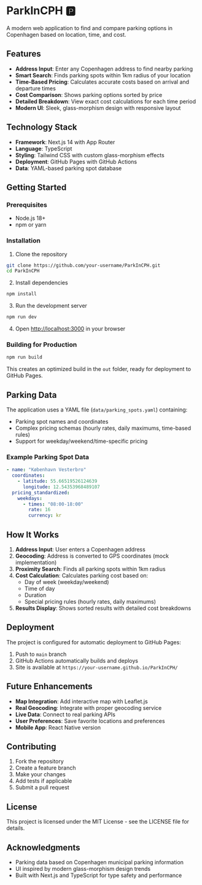 # ParkInCPH 🅿️

A modern web application to find and compare parking options in Copenhagen based on location, time, and cost.

## Features

- **Address Input**: Enter any Copenhagen address to find nearby parking
- **Smart Search**: Finds parking spots within 1km radius of your location
- **Time-Based Pricing**: Calculates accurate costs based on arrival and departure times
- **Cost Comparison**: Shows parking options sorted by price
- **Detailed Breakdown**: View exact cost calculations for each time period
- **Modern UI**: Sleek, glass-morphism design with responsive layout

## Technology Stack

- **Framework**: Next.js 14 with App Router
- **Language**: TypeScript
- **Styling**: Tailwind CSS with custom glass-morphism effects
- **Deployment**: GitHub Pages with GitHub Actions
- **Data**: YAML-based parking spot database

## Getting Started

### Prerequisites

- Node.js 18+ 
- npm or yarn

### Installation

1. Clone the repository
```bash
git clone https://github.com/your-username/ParkInCPH.git
cd ParkInCPH
```

2. Install dependencies
```bash
npm install
```

3. Run the development server
```bash
npm run dev
```

4. Open [http://localhost:3000](http://localhost:3000) in your browser

### Building for Production

```bash
npm run build
```

This creates an optimized build in the `out` folder, ready for deployment to GitHub Pages.

## Parking Data

The application uses a YAML file (`data/parking_spots.yaml`) containing:

- Parking spot names and coordinates
- Complex pricing schemas (hourly rates, daily maximums, time-based rules)
- Support for weekday/weekend/time-specific pricing

### Example Parking Spot Data

```yaml
- name: "København Vesterbro"
  coordinates:
    - latitude: 55.66519526124639
      longitude: 12.54353968489107
  pricing_standardized:
    weekdays:
      - times: "08:00-18:00"
        rate: 16
        currency: kr
```

## How It Works

1. **Address Input**: User enters a Copenhagen address
2. **Geocoding**: Address is converted to GPS coordinates (mock implementation)
3. **Proximity Search**: Finds all parking spots within 1km radius
4. **Cost Calculation**: Calculates parking cost based on:
   - Day of week (weekday/weekend)
   - Time of day
   - Duration
   - Special pricing rules (hourly rates, daily maximums)
5. **Results Display**: Shows sorted results with detailed cost breakdowns

## Deployment

The project is configured for automatic deployment to GitHub Pages:

1. Push to `main` branch
2. GitHub Actions automatically builds and deploys
3. Site is available at `https://your-username.github.io/ParkInCPH/`

## Future Enhancements

- **Map Integration**: Add interactive map with Leaflet.js
- **Real Geocoding**: Integrate with proper geocoding service
- **Live Data**: Connect to real parking APIs
- **User Preferences**: Save favorite locations and preferences
- **Mobile App**: React Native version

## Contributing

1. Fork the repository
2. Create a feature branch
3. Make your changes
4. Add tests if applicable
5. Submit a pull request

## License

This project is licensed under the MIT License - see the LICENSE file for details.

## Acknowledgments

- Parking data based on Copenhagen municipal parking information
- UI inspired by modern glass-morphism design trends
- Built with Next.js and TypeScript for type safety and performance
